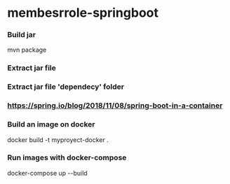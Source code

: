 # membesrrole-springboot

### Build jar
mvn package

### Extract jar file
### Extract jar file 'dependecy' folder
### https://spring.io/blog/2018/11/08/spring-boot-in-a-container

### Build an image on docker
docker build -t myproyect-docker .

### Run images with docker-compose
docker-compose up --build
